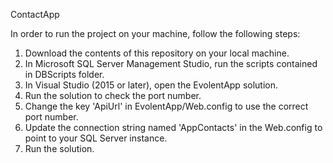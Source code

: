 ContactApp

In order to run the project on your machine, follow the following steps:
1. Download the contents of this repository on your local machine.
2. In Microsoft SQL Server Management Studio, run the scripts contained in DBScripts folder.
3. In Visual Studio (2015 or later), open the EvolentApp solution.
4. Run the solution to check the port number.
5. Change the key 'ApiUrl' in EvolentApp/Web.config to use the correct port number.
6. Update the connection string named 'AppContacts' in the Web.config to point to your SQL Server instance.
7. Run the solution.
